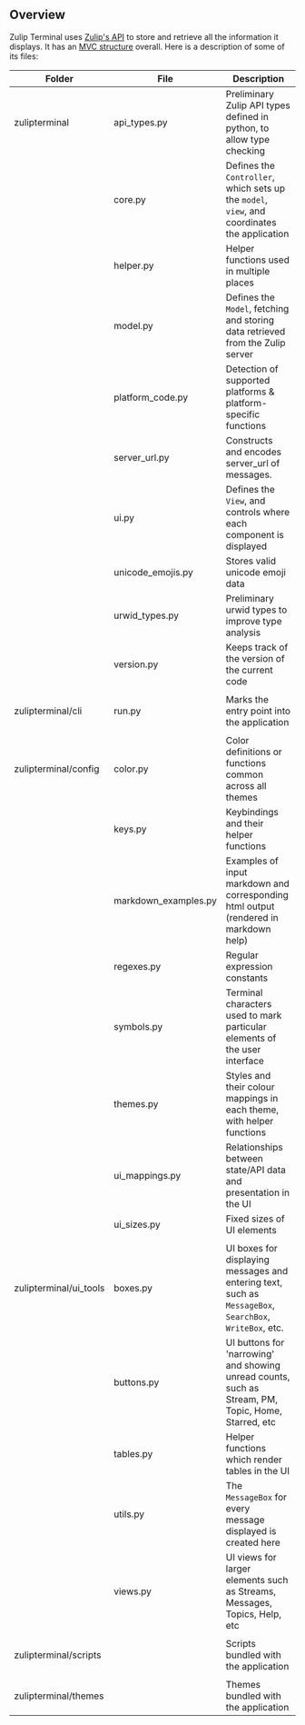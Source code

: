 ## Overview

Zulip Terminal uses [Zulip's API](https://zulip.com/api/) to store and retrieve all the information it displays. It has an [MVC structure](https://en.wikipedia.org/wiki/Model%E2%80%93view%E2%80%93controller) overall. Here is a description of some of its files:

| Folder                 | File                | Description                                                                                            |
| ---------------------- | ------------------- | ------------------------------------------------------------------------------------------------------ |
| zulipterminal          | api_types.py        | Preliminary Zulip API types defined in python, to allow type checking                                  |
|                        | core.py             | Defines the `Controller`, which sets up the `model`, `view`, and coordinates the application           |
|                        | helper.py           | Helper functions used in multiple places                                                               |
|                        | model.py            | Defines the `Model`, fetching and storing data retrieved from the Zulip server                         |
|                        | platform_code.py    | Detection of supported platforms & platform-specific functions                                         |
|                        | server_url.py       | Constructs and encodes server_url of messages.                                                         |
|                        | ui.py               | Defines the `View`, and controls where each component is displayed                                     |
|                        | unicode_emojis.py   | Stores valid unicode emoji data                                                                        |
|                        | urwid_types.py      | Preliminary urwid types to improve type analysis                                                       |
|                        | version.py          | Keeps track of the version of the current code                                                         |
|                        |                     |                                                                                                        |
| zulipterminal/cli      | run.py              | Marks the entry point into the application                                                             |
|                        |                     |                                                                                                        |
| zulipterminal/config   | color.py            | Color definitions or functions common across all themes                                                |
|                        | keys.py             | Keybindings and their helper functions                                                                 |
|                        | markdown_examples.py| Examples of input markdown and corresponding html output (rendered in markdown help)                   |
|                        | regexes.py          | Regular expression constants                                                                           |
|                        | symbols.py          | Terminal characters used to mark particular elements of the user interface                             |
|                        | themes.py           | Styles and their colour mappings in each theme, with helper functions                                  |
|                        | ui_mappings.py      | Relationships between state/API data and presentation in the UI                                        |
|                        | ui_sizes.py         | Fixed sizes of UI elements                                                                             |
|                        |                     |                                                                                                        |
| zulipterminal/ui_tools | boxes.py            | UI boxes for displaying messages and entering text, such as `MessageBox`, `SearchBox`, `WriteBox`, etc.|
|                        | buttons.py          | UI buttons for 'narrowing' and showing unread counts, such as Stream, PM, Topic, Home, Starred, etc    |
|                        | tables.py           | Helper functions which render tables in the UI                                                         |
|                        | utils.py            | The `MessageBox` for every message displayed is created here                                           |
|                        | views.py            | UI views for larger elements such as Streams, Messages, Topics, Help, etc                              |
|                        |                     |                                                                                                        |
| zulipterminal/scripts  |                     | Scripts bundled with the application                                                                   |
|                        |                     |                                                                                                        |
| zulipterminal/themes   |                     | Themes bundled with the application                                                                    |
